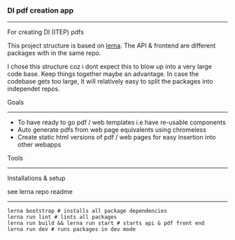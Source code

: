 ### DI pdf creation app

_____________________________

For creating DI (ITEP) pdfs

This project structure is based on [lerna](https://github.com/lerna/lerna). The API & frontend are different packages with in the same repo.

I chose this structure coz i dont expect this to blow up into a very large code base. Keep things together maybe an advantage. In case the codebase gets too large, It will relatively easy to split the packages into independet repos.

Goals

___________________

- To have ready to go pdf / web templates i.e have re-usable components
- Auto generate pdfs from web page equivalents using chromeless
- Create static html versions of pdf / web pages for easy insertion into other webapps

Tools

_________


Installations & setup

see lerna repo readme

______________

```
lerna bootstrap # installs all package dependencies
lerna run lint # lints all packages
lerna run build && lerna run start # starts api & pdf front end
lerna run dev # runs packages in dev mode

```
